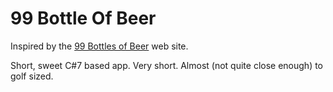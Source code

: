 # 99 Bottle Of Beer

Inspired by the [99 Bottles of Beer](http://www.99-bottles-of-beer.net/language-csharp-1614.html) web site. 

Short, sweet C#7 based app. Very short. Almost (not quite close enough) to golf sized. 
